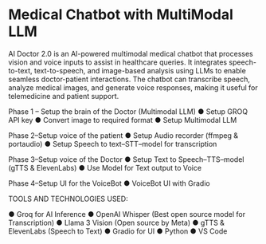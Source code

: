 # Medical Chatbot with MultiModal LLM

AI Doctor 2.0 is an AI-powered multimodal medical chatbot that processes vision and voice inputs to assist in healthcare queries. It integrates speech-to-text, text-to-speech, and image-based analysis using LLMs to enable seamless doctor-patient interactions. The chatbot can transcribe speech, analyze medical images, and generate voice responses, making it useful for telemedicine and patient support.


Phase 1 – Setup the brain of the Doctor (Multimodal LLM)
● Setup GROQ API key
● Convert image to required format
● Setup Multimodal LLM 

Phase 2–Setup voice of the patient
● Setup Audio recorder (ffmpeg & portaudio)
● Setup Speech to text–STT–model for transcription

Phase 3–Setup voice of the Doctor
● Setup Text to Speech–TTS–model (gTTS & ElevenLabs)
● Use Model for Text output to Voice

Phase 4–Setup UI for the VoiceBot
● VoiceBot UI with Gradio

TOOLS AND TECHNOLOGIES USED:

● Groq for AI Inference
● OpenAI Whisper (Best open source model for Transcription)
● Llama 3 Vision (Open source by Meta)
● gTTS & ElevenLabs (Speech to Text)
● Gradio for UI
● Python
● VS Code

